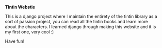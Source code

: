 **Tintin Webstie**

This is a django project where I maintain the entirety of the tintin library as a sort of passion project, you can read all the tintin books and learn more about the characters.
I learned django through making this website and it is my first one, very cool :)

Have fun!
